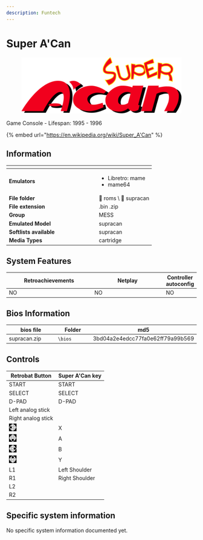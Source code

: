 ```yaml
---
description: Funtech
---
```


# Super A'Can

<div align="left">

<figure><img src="https://raw.githubusercontent.com/fabricecaruso/es-theme-carbon/52ff37c9e265587d006945a2ba695b5a962b3a3d/art/logos/supracan.svg" alt=""><figcaption></figcaption></figure>

</div>

Game Console - Lifespan: 1995 - 1996

{% embed url="https://en.wikipedia.org/wiki/Super_A'Can" %}

## Information

<table data-header-hidden><thead><tr><th width="224"></th><th></th></tr></thead><tbody><tr><td><strong>Emulators</strong></td><td><ul><li>Libretro: mame</li><li>mame64</li></ul></td></tr><tr><td><strong>File folder</strong></td><td><span data-gb-custom-inline data-tag="emoji" data-code="1f4c2">📂</span> roms \ <span data-gb-custom-inline data-tag="emoji" data-code="1f4c2">📂</span> supracan</td></tr><tr><td><strong>File extension</strong></td><td>.bin .zip</td></tr><tr><td><strong>Group</strong></td><td>MESS</td></tr><tr><td><strong>Emulated Model</strong></td><td>supracan</td></tr><tr><td><strong>Softlists available</strong></td><td>supracan</td></tr><tr><td><strong>Media Types</strong></td><td>cartridge</td></tr></tbody></table>

## System Features

<table><thead><tr><th width="256">Retroachievements</th><th width="243">Netplay</th><th>Controller autoconfig</th></tr></thead><tbody><tr><td>NO</td><td>NO</td><td>NO</td></tr></tbody></table>

## Bios Information

<table><thead><tr><th width="209.55555555555557">bios file</th><th width="189">Folder</th><th>md5</th></tr></thead><tbody><tr><td>supracan.zip</td><td><code>\bios</code></td><td>3bd04a2e4edcc77fa0e62ff79a99b569</td></tr></tbody></table>

## Controls

| Retrobat Button                                | Super A'Can key |
| ---------------------------------------------- | --------------- |
| START                                          | START           |
| SELECT                                         | SELECT          |
| D-PAD                                          | D-PAD           |
| Left analog stick                              |                 |
| Right analog stick                             |                 |
| ![](<../../../.gitbook/assets/image (43).png>) | X               |
| ![](<../../../.gitbook/assets/image (25).png>) | A               |
| ![](<../../../.gitbook/assets/image (11).png>) | B               |
| ![](<../../../.gitbook/assets/image (45).png>) | Y               |
| L1                                             | Left Shoulder   |
| R1                                             | Right Shoulder  |
| L2                                             |                 |
| R2                                             |                 |

## Specific system information

No specific system information documented yet.
